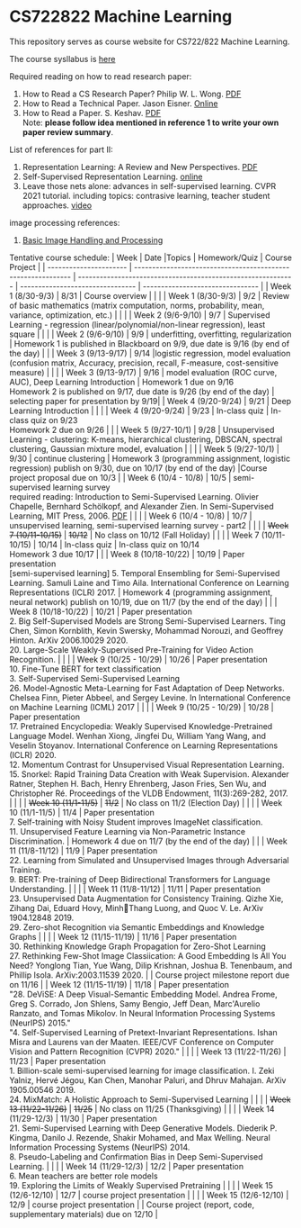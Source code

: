 # CS722822 Machine Learning
This repository serves as course website for CS722/822 Machine Learning.

The course sysllabus is [here](https://github.com/fengjiaowang7/CS722822/blob/main/CS722_822_syllabus_new.pdf)

Required reading on how to read research paper:
1. How to Read a CS Research Paper? Philip W. L. Wong. [PDF](http://www2.cs.uregina.ca/~pwlfong/CS499/reading-paper.pdf)
2. How to Read a Technical Paper. Jason Eisner. [Online](https://www.cs.jhu.edu/~jason/advice/how-to-read-a-paper.html)
3. How to Read a Paper. S. Keshav. [PDF](http://blizzard.cs.uwaterloo.ca/keshav/home/Papers/data/07/paper-reading.pdf)   
Note: **please follow idea mentioned in reference 1 to write your own paper review summary**.

List of references for part II:
1. Representation Learning: A Review and New Perspectives. [PDF](https://arxiv.org/pdf/1206.5538.pdf)
2. Self-Supervised Representation Learning. [online](https://lilianweng.github.io/lil-log/2019/11/10/self-supervised-learning.html)
3. Leave those nets alone: advances in self-supervised learning. CVPR 2021 tutorial. including topics: contrasive learning, teacher student approaches. [video](https://gidariss.github.io/self-supervised-learning-cvpr2021/)

image processing references:
1. [Basic Image Handling and Processing](https://www.oreilly.com/library/view/programming-computer-vision/9781449341916/ch01.html)

Tentative course schedule:
| Week                   | Date |Topics                                                       | Homework/Quiz | Course Project                            |
| ---------------------- |  ------------------------------------------------------------ | ------------------------------------------------------------ | -------------------------------- | -------------------------------- |
| Week 1 (8/30-9/3)      | 8/31 | Course overview |                                  | |
| Week 1 (8/30-9/3)      | 9/2 | Review of basic mathematics (matrix computation, norms, probability, mean, variance, optimization, etc.) |                                  | |
| Week 2 (9/6-9/10)      | 9/7 | Supervised Learning - regression (linear/polynomial/non-linear regression), least square |                                 | |
| Week 2 (9/6-9/10)      | 9/9 | underfitting, overfitting, regularization |  Homework 1 is published in Blackboard on 9/9, due date is 9/16 (by end of the day)                                | |
| Week 3 (9/13-9/17)     | 9/14 |logistic regression, model evaluation (confusion matrix, Accuracy, precision, recall, F-measure, cost-sensitive measure)                                      |                                  | |
| Week 3 (9/13-9/17)     | 9/16 | model evaluation (ROC curve, AUC), Deep Learning Introduction                                      |  Homework 1 due on 9/16  <br> Homework 2 is published on 9/17, due date is 9/26 (by end of the day)                               | selecting paper for presentation by 9/19|
| Week 4 (9/20-9/24)     | 9/21 | Deep Learning Introduction        |                                | |
| Week 4 (9/20-9/24)     | 9/23 | In-class quiz        | In-class quiz on 9/23 <br> Homework 2 due on 9/26                                 | |
| Week 5 (9/27-10/1)     | 9/28 | Unsupervised Learning - clustering: K-means, hierarchical clustering, DBSCAN, spectral clustering, Gaussian mixture model, evaluation |                                | |
| Week 5 (9/27-10/1)     | 9/30 | continue clustering |  Homework 3 (programming assignment, logistic regression) publish on 9/30, due on 10/17 (by end of the day)                                 |Course project proposal due on 10/3 |
| Week 6 (10/4 - 10/8)   | 10/5 | semi-supervised learning survey<br> required reading: Introduction to Semi-Supervised Learning. Olivier Chapelle, Bernhard Schölkopf, and Alexander Zien. In Semi-Supervised Learning, MIT Press, 2006. [PDF](http://mitp-content-server.mit.edu:18180/books/content/sectbyfn?collid=books_pres_0&id=6173&fn=9780262033589_sch_0001.pdf)                                        |                                | |
| Week 6 (10/4 - 10/8)   | 10/7 | unsupervised learning, semi-supervised learning survey - part2                                         |                                   | |
| ~~Week 7 (10/11-10/15)~~   | ~~10/12~~ | No class on 10/12 (Fall Holiday)   |  |  |
| Week 7 (10/11-10/15)   | 10/14 | In-class quiz           | In-class quiz on 10/14 <br>Homework 3 due 10/17  |  |
| Week 8 (10/18-10/22)   | 10/19 | Paper presentation<br>[semi-supervised learning] 5. Temporal Ensembling for Semi-Supervised Learning. Samuli Laine and Timo Aila. International Conference on Learning Representations (ICLR) 2017.         |  Homework 4 (programming assignment, neural network) publish on 10/19, due on 11/7 (by the end of the day)                                | |
| Week 8 (10/18-10/22)   | 10/21 | Paper presentation<br>2.  Big Self-Supervised Models are Strong Semi-Supervised Learners. Ting Chen, Simon Kornblith, Kevin Swersky, Mohammad Norouzi, and Geoffrey Hinton. ArXiv 2006.10029 2020. <br>20. Large-Scale Weakly-Supervised Pre-Training for Video Action Recognition.           |                                  | |
| Week 9 (10/25 - 10/29) | 10/26 |   Paper presentation<br>10. Fine-Tune BERT for text classification <br>3. Self-Supervised Semi-Supervised Learning<br>26.  Model-Agnostic Meta-Learning for Fast Adaptation of Deep Networks. Chelsea Finn, Pieter Abbeel, and Sergey Levine. In International Conference on Machine Learning (ICML) 2017 |                                  | |
| Week 9 (10/25 - 10/29) | 10/28 | Paper presentation<br> 17. Pretrained Encyclopedia: Weakly Supervised Knowledge-Pretrained Language Model. Wenhan Xiong, Jingfei Du, William Yang Wang, and Veselin Stoyanov. International Conference on Learning Representations (ICLR) 2020.<br>12. Momentum Contrast for Unsupervised Visual Representation Learning.<br>15.  Snorkel:  Rapid  Training  Data  Creation  with  Weak  Supervision.  Alexander  Ratner,  Stephen  H.  Bach,  Henry Ehrenberg,  Jason  Fries,  Sen  Wu,  and  Christopher  Ré.  Proceedings  of  the  VLDB  Endowment,  11(3):269-282, 2017.                                              |                                  | |
| ~~Week 10 (11/1-11/5)~~    | ~~11/2~~ | No class on 11/2 (Election Day)                                             |    |  |
| Week 10 (11/1-11/5)    | 11/4 |   Paper presentation<br>7. Self-training  with  Noisy  Student  improves  ImageNet  classification.   <br> 11. Unsupervised Feature Learning via Non-Parametric Instance Discrimination.                                         | Homework 4 due on 11/7 (by the end of the day)  |  |
| Week 11 (11/8-11/12)   | 11/9 | Paper presentation<br>  22. Learning from Simulated and Unsupervised Images through Adversarial Training.<br>9. BERT: Pre-training of Deep Bidirectional Transformers for Language Understanding.                                           |                                  | |
| Week 11 (11/8-11/12)   | 11/11 | Paper presentation<br> 23. Unsupervised Data Augmentation for Consistency Training. Qizhe Xie, Zihang Dai, Eduard Hovy, MinhThang Luong, and Quoc V. Le. ArXiv 1904.12848 2019.<br>29. Zero-shot Recognition via Semantic Embeddings and Knowledge Graphs                                            |                                  | |
| Week 12 (11/15-11/19)  | 11/16 | Paper presentation<br>  30. Rethinking Knowledge Graph Propagation for Zero-Shot Learning<br>27. Rethinking Few-Shot Image Classiication: A Good Embedding Is All You Need? Yonglong Tian, Yue Wang, Dilip Krishnan, Joshua B. Tenenbaum, and Phillip Isola. ArXiv:2003.11539 2020.                                           |                                  | Course project milestone report due on 11/16 |
| Week 12 (11/15-11/19)  | 11/18 | Paper presentation<br>  "28. DeViSE: A Deep Visual-Semantic Embedding Model. Andrea Frome, Greg S. Corrado, Jon Shlens, Samy Bengio, Jeff Dean, Marc'Aurelio Ranzato, and Tomas Mikolov. In Neural Information Processing Systems (NeurIPS) 2015." <br>"4. Self-Supervised Learning of Pretext-Invariant Representations. Ishan Misra and Laurens van der Maaten. IEEE/CVF Conference on Computer Vision and Pattern Recognition (CVPR) 2020."                                          |                                  | |
| Week 13 (11/22-11/26)  | 11/23 | Paper presentation<br>1. Billion-scale semi-supervised learning for image classification. I. Zeki Yalniz, Hervé Jégou, Kan Chen, Manohar Paluri, and Dhruv Mahajan. ArXiv 1905.00546 2019. <br> 24. MixMatch: A Holistic Approach to Semi-Supervised Learning                                             |  |  |
| ~~Week 13 (11/22-11/26)~~  | ~~11/25~~ |  No class on 11/25 (Thanksgiving)                    |  |  |
| Week 14 (11/29-12/3)   | 11/30 | Paper presentation<br>   21. Semi-Supervised Learning with Deep Generative Models. Diederik P. Kingma, Danilo J. Rezende, Shakir Mohamed, and Max Welling. Neural Information Processing Systems (NeurIPS) 2014.<br>8. Pseudo-Labeling and Confirmation Bias in Deep Semi-Supervised Learning.                                           |                                  | |
| Week 14 (11/29-12/3)   | 12/2 | Paper presentation<br>    6. Mean teachers are better role models<br>19. Exploring the Limits of Weakly Supervised Pretraining                                         |                                  | |
| Week 15 (12/6-12/10)   | 12/7 | course project presentation                                  |               |  |
| Week 15 (12/6-12/10)   | 12/9 | course project presentation                                  |               | Course project (report, code, supplementary materials) due on 12/10 |


 
